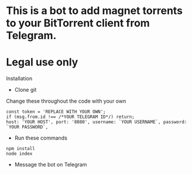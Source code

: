 # This is a bot to add magnet torrents to your BitTorrent client from Telegram.
# Legal use only




Installation
* Clone git

 Change these throughout the code with your own

``` 
const token = 'REPLACE WITH YOUR OWN';
if (msg.from.id !== /*YOUR TELEGRAM ID*/) return;
host: 'YOUR HOST', port: '8080', username: `YOUR USERNAME`, password: `YOUR PASSWORD`,
```

* Run these commands
``` 
npm install
node index
```
* Message the bot on Telegram
